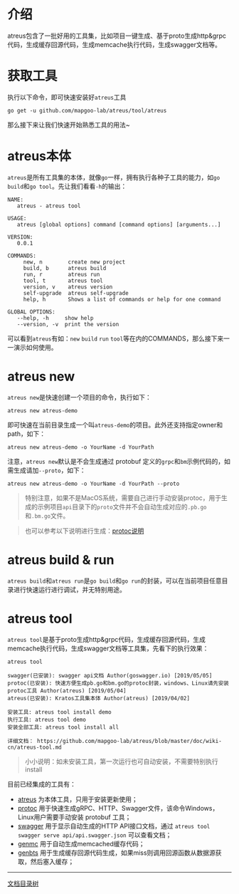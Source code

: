 # 介绍

atreus包含了一批好用的工具集，比如项目一键生成、基于proto生成http&grpc代码，生成缓存回源代码，生成memcache执行代码，生成swagger文档等。

# 获取工具

执行以下命令，即可快速安装好`atreus`工具
```shell
go get -u github.com/mapgoo-lab/atreus/tool/atreus
```

那么接下来让我们快速开始熟悉工具的用法~

# atreus本体

`atreus`是所有工具集的本体，就像`go`一样，拥有执行各种子工具的能力，如`go build`和`go tool`。先让我们看看`-h`的输出：

```
NAME:
   atreus - atreus tool

USAGE:
   atreus [global options] command [command options] [arguments...]

VERSION:
   0.0.1

COMMANDS:
     new, n        create new project
     build, b      atreus build
     run, r        atreus run
     tool, t       atreus tool
     version, v    atreus version
     self-upgrade  atreus self-upgrade
     help, h       Shows a list of commands or help for one command

GLOBAL OPTIONS:
   --help, -h     show help
   --version, -v  print the version
```

可以看到`atreus`有如：`new` `build` `run` `tool`等在内的COMMANDS，那么接下来一一演示如何使用。

# atreus new

`atreus new`是快速创建一个项目的命令，执行如下：

```shell
atreus new atreus-demo
```

即可快速在当前目录生成一个叫`atreus-demo`的项目。此外还支持指定owner和path，如下：

```shell
atreus new atreus-demo -o YourName -d YourPath
```

注意，`atreus new`默认是不会生成通过 protobuf 定义的`grpc`和`bm`示例代码的，如需生成请加`--proto`，如下：

```shell
atreus new atreus-demo -o YourName -d YourPath --proto
```

> 特别注意，如果不是MacOS系统，需要自己进行手动安装protoc，用于生成的示例项目`api`目录下的`proto`文件并不会自动生成对应的`.pb.go`和`.bm.go`文件。

> 也可以参考以下说明进行生成：[protoc说明](protoc.md)

# atreus build & run

`atreus build`和`atreus run`是`go build`和`go run`的封装，可以在当前项目任意目录进行快速运行进行调试，并无特别用途。

# atreus tool

`atreus tool`是基于proto生成http&grpc代码，生成缓存回源代码，生成memcache执行代码，生成swagger文档等工具集，先看下的执行效果：

```
atreus tool

swagger(已安装): swagger api文档 Author(goswagger.io) [2019/05/05]
protoc(已安装): 快速方便生成pb.go和bm.go的protoc封装，windows、Linux请先安装protoc工具 Author(atreus) [2019/05/04]
atreus(已安装): Kratos工具集本体 Author(atreus) [2019/04/02]

安装工具: atreus tool install demo
执行工具: atreus tool demo
安装全部工具: atreus tool install all

详细文档： https://github.com/mapgoo-lab/atreus/blob/master/doc/wiki-cn/atreus-tool.md
```

> 小小说明：如未安装工具，第一次运行也可自动安装，不需要特别执行install

目前已经集成的工具有：

* [atreus](atreus-tool.md) 为本体工具，只用于安装更新使用；
* [protoc](atreus-protoc.md) 用于快速生成gRPC、HTTP、Swagger文件，该命令Windows，Linux用户需要手动安装 protobuf 工具；
* [swagger](atreus-swagger.md) 用于显示自动生成的HTTP API接口文档，通过 `atreus tool swagger serve api/api.swagger.json` 可以查看文档；
* [genmc](atreus-genmc.md) 用于自动生成memcached缓存代码；
* [genbts](atreus-genbts.md) 用于生成缓存回源代码生成，如果miss则调用回源函数从数据源获取，然后塞入缓存；

-------------

[文档目录树](summary.md)
